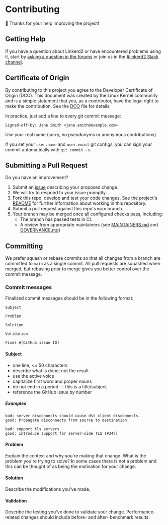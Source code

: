 # Contributing

:balloon: Thanks for your help improving the project!

## Getting Help

If you have a question about Linkerd2 or have encountered problems using it,
start by [asking a question in the forums][discourse] or join us in the
[#linkerd2 Slack channel][slack].

## Certificate of Origin

By contributing to this project you agree to the Developer Certificate of
Origin (DCO). This document was created by the Linux Kernel community and is a
simple statement that you, as a contributor, have the legal right to make the
contribution. See the [DCO](DCO) file for details.

In practice, just add a line to every git commit message:

```text
Signed-off-by: Jane Smith <jane.smith@example.com>
```

Use your real name (sorry, no pseudonyms or anonymous contributions).

If you set your `user.name` and `user.email` git configs, you can sign your
commit automatically with `git commit -s`.

## Submitting a Pull Request

Do you have an improvement?

1. Submit an [issue][issue] describing your proposed change.
2. We will try to respond to your issue promptly.
3. Fork this repo, develop and test your code changes. See the project's
   [README](README.md) for further information about working in this repository.
4. Submit a pull request against this repo's `main` branch.
5. Your branch may be merged once all configured checks pass, including:
    - The branch has passed tests in CI.
    - A review from appropriate maintainers (see
      [MAINTAINERS.md](MAINTAINERS.md) and [GOVERNANCE.md](GOVERNANCE.md))

## Committing

We prefer squash or rebase commits so that all changes from a branch are
committed to `main` as a single commit. All pull requests are squashed when
merged, but rebasing prior to merge gives you better control over the commit
message.

### Commit messages

Finalized commit messages should be in the following format:

```text
Subject

Problem

Solution

Validation

Fixes #[GitHub issue ID]
```

#### Subject

- one line, <= 50 characters
- describe what is done; not the result
- use the active voice
- capitalize first word and proper nouns
- do not end in a period — this is a title/subject
- reference the GitHub issue by number

##### Examples

```text
bad: server disconnects should cause dst client disconnects.
good: Propagate disconnects from source to destination
```

```text
bad: support tls servers
good: Introduce support for server-side TLS (#347)
```

#### Problem

Explain the context and why you're making that change.  What is the problem
you're trying to solve? In some cases there is not a problem and this can be
thought of as being the motivation for your change.

#### Solution

Describe the modifications you've made.

#### Validation

Describe the testing you've done to validate your change.  Performance-related
changes should include before- and after- benchmark results.

[discourse]: https://discourse.linkerd.io/c/conduit
[governance]: GOVERNANCE.md
[issue]: https://github.com/linkerd/linkerd2/issues/new
[maintainers]: MAINTAINERS.md
[members]: https://github.com/orgs/linkerd/people
[slack]: http://slack.linkerd.io/
